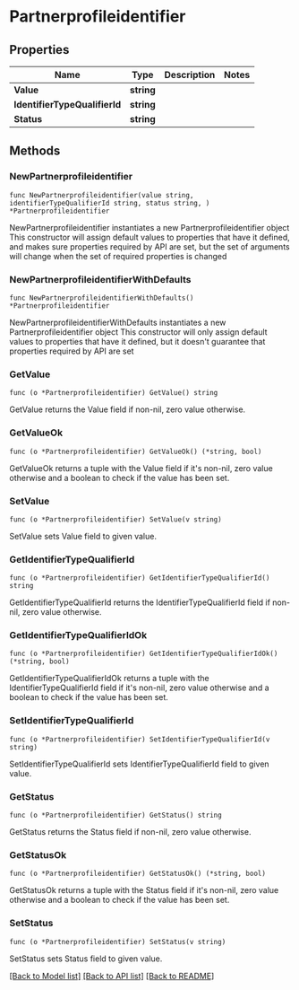 # Partnerprofileidentifier

## Properties

Name | Type | Description | Notes
------------ | ------------- | ------------- | -------------
**Value** | **string** |  | 
**IdentifierTypeQualifierId** | **string** |  | 
**Status** | **string** |  | 

## Methods

### NewPartnerprofileidentifier

`func NewPartnerprofileidentifier(value string, identifierTypeQualifierId string, status string, ) *Partnerprofileidentifier`

NewPartnerprofileidentifier instantiates a new Partnerprofileidentifier object
This constructor will assign default values to properties that have it defined,
and makes sure properties required by API are set, but the set of arguments
will change when the set of required properties is changed

### NewPartnerprofileidentifierWithDefaults

`func NewPartnerprofileidentifierWithDefaults() *Partnerprofileidentifier`

NewPartnerprofileidentifierWithDefaults instantiates a new Partnerprofileidentifier object
This constructor will only assign default values to properties that have it defined,
but it doesn't guarantee that properties required by API are set

### GetValue

`func (o *Partnerprofileidentifier) GetValue() string`

GetValue returns the Value field if non-nil, zero value otherwise.

### GetValueOk

`func (o *Partnerprofileidentifier) GetValueOk() (*string, bool)`

GetValueOk returns a tuple with the Value field if it's non-nil, zero value otherwise
and a boolean to check if the value has been set.

### SetValue

`func (o *Partnerprofileidentifier) SetValue(v string)`

SetValue sets Value field to given value.


### GetIdentifierTypeQualifierId

`func (o *Partnerprofileidentifier) GetIdentifierTypeQualifierId() string`

GetIdentifierTypeQualifierId returns the IdentifierTypeQualifierId field if non-nil, zero value otherwise.

### GetIdentifierTypeQualifierIdOk

`func (o *Partnerprofileidentifier) GetIdentifierTypeQualifierIdOk() (*string, bool)`

GetIdentifierTypeQualifierIdOk returns a tuple with the IdentifierTypeQualifierId field if it's non-nil, zero value otherwise
and a boolean to check if the value has been set.

### SetIdentifierTypeQualifierId

`func (o *Partnerprofileidentifier) SetIdentifierTypeQualifierId(v string)`

SetIdentifierTypeQualifierId sets IdentifierTypeQualifierId field to given value.


### GetStatus

`func (o *Partnerprofileidentifier) GetStatus() string`

GetStatus returns the Status field if non-nil, zero value otherwise.

### GetStatusOk

`func (o *Partnerprofileidentifier) GetStatusOk() (*string, bool)`

GetStatusOk returns a tuple with the Status field if it's non-nil, zero value otherwise
and a boolean to check if the value has been set.

### SetStatus

`func (o *Partnerprofileidentifier) SetStatus(v string)`

SetStatus sets Status field to given value.



[[Back to Model list]](../README.md#documentation-for-models) [[Back to API list]](../README.md#documentation-for-api-endpoints) [[Back to README]](../README.md)


